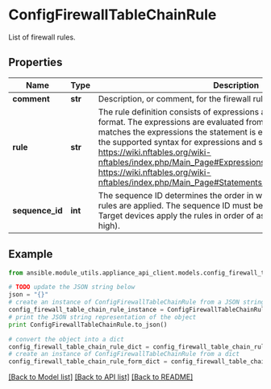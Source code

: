 # ConfigFirewallTableChainRule

List of firewall rules.

## Properties

Name | Type | Description | Notes
------------ | ------------- | ------------- | -------------
**comment** | **str** | Description, or comment, for the firewall rule. | [optional] 
**rule** | **str** | The rule definition consists of expressions and statements in string format. The expressions are evaluated from left to right and if the packet matches the expressions the statement is executed. For information on the supported syntax for expressions and statements, please refer to https://wiki.nftables.org/wiki-nftables/index.php/Main_Page#Expressions:_Matching_packets and https://wiki.nftables.org/wiki-nftables/index.php/Main_Page#Statements:_Acting_on_packet_matches. | 
**sequence_id** | **int** | The sequence ID determines the order in which sequence the firewall rules are applied. The sequence ID must be unique for each entry. Target devices apply the rules in order of ascending sequence ID (low to high). | 

## Example

```python
from ansible.module_utils.appliance_api_client.models.config_firewall_table_chain_rule import ConfigFirewallTableChainRule

# TODO update the JSON string below
json = "{}"
# create an instance of ConfigFirewallTableChainRule from a JSON string
config_firewall_table_chain_rule_instance = ConfigFirewallTableChainRule.from_json(json)
# print the JSON string representation of the object
print ConfigFirewallTableChainRule.to_json()

# convert the object into a dict
config_firewall_table_chain_rule_dict = config_firewall_table_chain_rule_instance.to_dict()
# create an instance of ConfigFirewallTableChainRule from a dict
config_firewall_table_chain_rule_form_dict = config_firewall_table_chain_rule.from_dict(config_firewall_table_chain_rule_dict)
```
[[Back to Model list]](../README.md#documentation-for-models) [[Back to API list]](../README.md#documentation-for-api-endpoints) [[Back to README]](../README.md)


